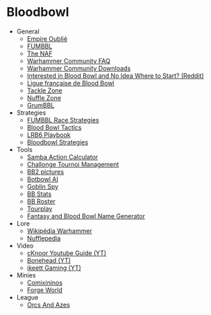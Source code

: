 # Bloodbowl

* General
  * [Empire Oublié](http://empireoublie.free.fr/)
  * [FUMBBL](https://fumbbl.com/)
  * [The NAF](https://www.thenaf.net/)
  * [Warhammer Community FAQ](https://www.warhammer-community.com/faqs/?=#blood-bowl)
  * [Warhammer Community Downloads](https://www.warhammer-community.com/downloads/#blood-bowl)
  * [Interested in Blood Bowl and No Idea Where to Start? (Reddit)](https://www.reddit.com/r/bloodbowl/comments/d86f0a/interested_in_blood_bowl_and_no_idea_where_to/)
  * [Ligue française de Blood Bowl](https://ligue-bloodbowl.fr/)
  * [Tackle Zone](http://thetacklezone.net/)
  * [Nuffle Zone](https://nufflezone.com/)
  * [GrumBBL](https://grumbbl.co.uk/)
* Strategies
  * [FUMBBL Race Strategies](https://fumbbl.com/help:BB20RaceStrategy)
  * [Blood Bowl Tactics](https://bbtactics.com/)
  * [LRB6 Playbook](http://www.plasmoids.dk/bbowl/LRB6Playbooks.htm)
  * [Bloodbowl Strategies](https://bloodbowlstrategies.com/fr/)
* Tools
  * [Samba Action Calculator](http://www.elyoukey.com/sac/)
  * [Challonge Tournoi Management](https://challonge.com/fr)
  * [BB2 pictures](http://download.cyanide-studio.com/images-bb2/)
  * [Botbowl AI](https://github.com/njustesen/botbowl)
  * [Goblin Spy](https://www.mordrek.com/gspy/)
  * [BB Stats](https://www.mordrek.com/BB2Stats/)
  * [BB Roster](https://bbroster.com/)
  * [Tourplay](https://tourplay.net/)
  * [Fantasy and Blood Bowl Name Generator](https://snowwhitehills.blogspot.com/p/fantasy-and-blood-bowl-name-generator.html)
* Lore
  * [Wikipédia Warhammer](https://fr.wikipedia.org/wiki/Warhammer)
  * [Nufflepedia](https://blood-bowl.fandom.com/wiki/Blood_Bowl_Wiki)
* Video
  * [cKnoor Youtube Guide (YT)](https://www.youtube.com/watch?v=WrU7dU1HSds&list=PLSJ6kwwJv4Nq12RPHARCNSpIJ7162MANH)
  * [Bonehead (YT)](https://www.youtube.com/@BoneheadPodcast)
  * [ikeett Gaming (YT)](https://www.youtube.com/@ikeettgaming)
* Minies
  * [Comixininos](https://www.comixininos.com/)
  * [Forge World](https://www.forgeworld.co.uk/)
* League
  * [Orcs And Azes](http://www.orknazes.com/)  
